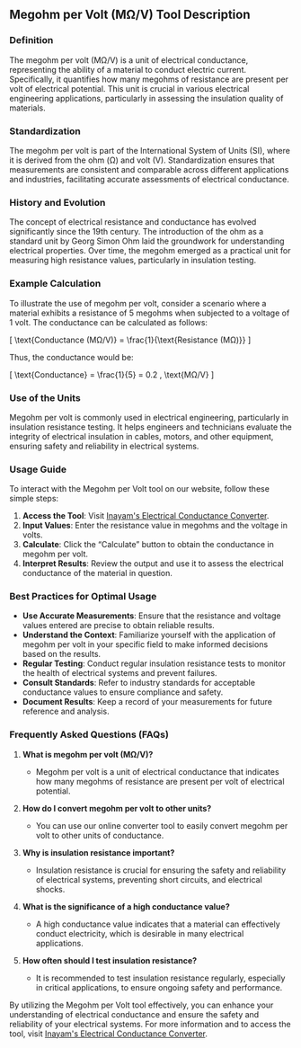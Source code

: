 ## Megohm per Volt (MΩ/V) Tool Description

### Definition
The megohm per volt (MΩ/V) is a unit of electrical conductance, representing the ability of a material to conduct electric current. Specifically, it quantifies how many megohms of resistance are present per volt of electrical potential. This unit is crucial in various electrical engineering applications, particularly in assessing the insulation quality of materials.

### Standardization
The megohm per volt is part of the International System of Units (SI), where it is derived from the ohm (Ω) and volt (V). Standardization ensures that measurements are consistent and comparable across different applications and industries, facilitating accurate assessments of electrical conductance.

### History and Evolution
The concept of electrical resistance and conductance has evolved significantly since the 19th century. The introduction of the ohm as a standard unit by Georg Simon Ohm laid the groundwork for understanding electrical properties. Over time, the megohm emerged as a practical unit for measuring high resistance values, particularly in insulation testing.

### Example Calculation
To illustrate the use of megohm per volt, consider a scenario where a material exhibits a resistance of 5 megohms when subjected to a voltage of 1 volt. The conductance can be calculated as follows:

\[ \text{Conductance (MΩ/V)} = \frac{1}{\text{Resistance (MΩ)}} \]

Thus, the conductance would be:

\[ \text{Conductance} = \frac{1}{5} = 0.2 \, \text{MΩ/V} \]

### Use of the Units
Megohm per volt is commonly used in electrical engineering, particularly in insulation resistance testing. It helps engineers and technicians evaluate the integrity of electrical insulation in cables, motors, and other equipment, ensuring safety and reliability in electrical systems.

### Usage Guide
To interact with the Megohm per Volt tool on our website, follow these simple steps:

1. **Access the Tool**: Visit [Inayam's Electrical Conductance Converter](https://www.inayam.co/unit-converter/electrical_conductance).
2. **Input Values**: Enter the resistance value in megohms and the voltage in volts.
3. **Calculate**: Click the “Calculate” button to obtain the conductance in megohm per volt.
4. **Interpret Results**: Review the output and use it to assess the electrical conductance of the material in question.

### Best Practices for Optimal Usage
- **Use Accurate Measurements**: Ensure that the resistance and voltage values entered are precise to obtain reliable results.
- **Understand the Context**: Familiarize yourself with the application of megohm per volt in your specific field to make informed decisions based on the results.
- **Regular Testing**: Conduct regular insulation resistance tests to monitor the health of electrical systems and prevent failures.
- **Consult Standards**: Refer to industry standards for acceptable conductance values to ensure compliance and safety.
- **Document Results**: Keep a record of your measurements for future reference and analysis.

### Frequently Asked Questions (FAQs)

1. **What is megohm per volt (MΩ/V)?**
   - Megohm per volt is a unit of electrical conductance that indicates how many megohms of resistance are present per volt of electrical potential.

2. **How do I convert megohm per volt to other units?**
   - You can use our online converter tool to easily convert megohm per volt to other units of conductance.

3. **Why is insulation resistance important?**
   - Insulation resistance is crucial for ensuring the safety and reliability of electrical systems, preventing short circuits, and electrical shocks.

4. **What is the significance of a high conductance value?**
   - A high conductance value indicates that a material can effectively conduct electricity, which is desirable in many electrical applications.

5. **How often should I test insulation resistance?**
   - It is recommended to test insulation resistance regularly, especially in critical applications, to ensure ongoing safety and performance.

By utilizing the Megohm per Volt tool effectively, you can enhance your understanding of electrical conductance and ensure the safety and reliability of your electrical systems. For more information and to access the tool, visit [Inayam's Electrical Conductance Converter](https://www.inayam.co/unit-converter/electrical_conductance).